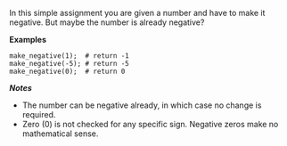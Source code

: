 In this simple assignment you are given a number and have to make it negative. But maybe the number is already negative?

**Examples**
```
make_negative(1);  # return -1
make_negative(-5); # return -5
make_negative(0);  # return 0
```
***Notes***
- The number can be negative already, in which case no change is required.
- Zero (0) is not checked for any specific sign. Negative zeros make no mathematical sense.